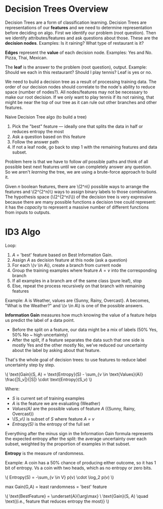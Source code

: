 # Decision Trees Overview
Decision Trees are a form of classification learning.
Decision Trees are representations of our **features** and we need to determine representation before deciding on algo. First we identify our problem (root question). Then we identify attributes/features and ask questions about those. These are the **decision nodes**. Examples: Is it raining? What type of restaurant is it? 

**Edges** represent the **value** of each decision node. Examples: Yes and No. Pizza, Thai, Mexican. 

The **leaf** is the answer to the problem (root question), output. Example: Should we each in this restaurant? Should I play tennis? Leaf is yes or no.

We need to build a decision tree as a result of processing training data. The order of our decision nodes should correlate to the node's ability to reduce space (number of nodes?). All nodes/features may not be necessary to make our root decision. If we only want to play tennis if its not raining, that might be near the top of our tree as it can rule out other branches and other features.

Naive Decision Tree algo (to build a tree)
1. Pick the "best" feature — ideally one that splits the data in half or reduces entropy the most
2. Ask a question based on this feature
3. Follow the answer path
4. If not a leaf node, go back to step 1 with the remaining features and data subset.

Problem here is that we have to follow *all* possible paths and think of all possible best next features until we can completely answer any question. So we aren't *learning* the tree, we are using a brute-force approach to build it.

Given *n* boolean features, there are \\(2^n\\) possible ways to arrange the features and \\(2^{2^n}\\) ways to assign binary labels to those combinations. The hypothesis space (\\(2^{2^n}\\)) of the decision tree is very expressive because there are many possible functions a decision tree could represent: it has the *capacity* to represent a massive number of different functions from inputs to outputs.

# ID3 Algo
Loop:  
1. $A$ = 'best' feature based on Best Information Gain.  
2. Assign $A$ as decision feature at this node (ask a question)  
3. For each \\(v \in A\\), create a branch from current node  
4. Group the training examples where feature $A = v$ into the corresponding branch  
5. If all examples in a branch are of the same class (pure leaf), stop  
6.  Else, repeat the process recursively on that branch with remaining features  

Example: A is Weather, values are {Sunny, Rainy, Overcast}. A becomes, "What is the Weather?" and \\(v \in A\\) is one of the possible answers.

**Information Gain** measures how much knowing the value of a feature helps us predict the label of a data point.  
- Before the split on a feature, our data might be a mix of labels (50% Yes, 50% No ~ high uncertainty)  
- After the split, if a feature separates the data such that one side is mostly Yes and the other mostly No, we’ve reduced our uncertainty about the label by asking about that feature.  


That's the whole goal of decision trees: to use features to reduce label uncertainty step by step.

\\(
\text{Gain}(S, A) = \text{Entropy}(S) - \sum_{v \in \text{Values}(A)} \frac{|S_v|}{|S|} \cdot \text{Entropy}(S_v)
\\)

Where:  
- *S* is current set of training examples  
- *A* is the feature we are evaluating (Weather)
- *Values(A)* are the possible values of feature *A* ({Sunny, Rainy, Overcast})  
- \\(S_v\\) is subset of *S* where feature *A = v*  
- *Entropy(S)* is the entropy of the full set

Everything after the minus sign in the Information Gain formula represents the expected entropy after the split: the average uncertainty over each subset, weighted by the proportion of examples in that subset.

**Entropy** is the measure of randomness.

Example: A coin has a 50% chance of producing either outcome, so it has 1 bit of entropy. Vs a coin with two heads, which as no entropy or zero bits.

\\( Entropy(S) = -\sum_{v \in V} p(v) \cdot \log_2 p(v) \\)

max Gain(G,A) = least randomness = 'best' feature

\\(
\text{BestFeature} = \underset{A}{\arg\max} \ \text{Gain}(S, A) 
\quad \text{(i.e., feature that reduces entropy the most)}
\\)

